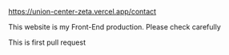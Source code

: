 https://union-center-zeta.vercel.app/contact

This website is my Front-End production.
Please check carefully

This is first pull request
